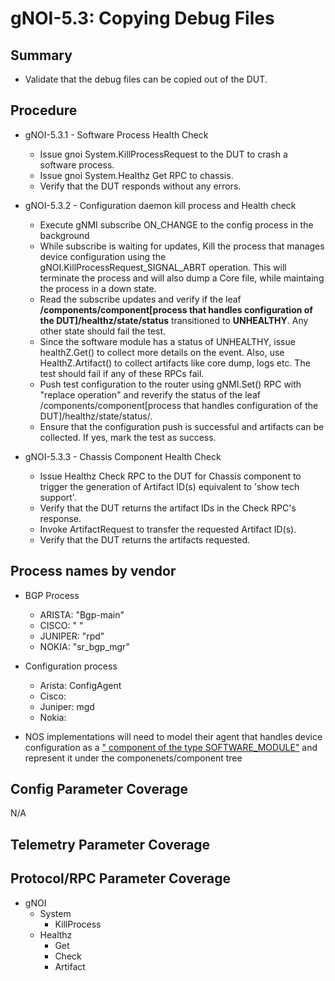 # gNOI-5.3: Copying Debug Files

## Summary

* Validate that the debug files can be copied out of the DUT.

## Procedure

* gNOI-5.3.1 - Software Process Health Check
   * Issue gnoi System.KillProcessRequest to the DUT to crash a software process.
   * Issue gnoi System.Healthz Get RPC to chassis.
   * Verify that the DUT responds without any errors.

* gNOI-5.3.2 - Configuration daemon kill process and Health check
   * Execute gNMI subscribe ON_CHANGE to the config process in the background
   * While subscribe is waiting for updates, Kill the process that manages device configuration using the gNOI.KillProcessRequest_SIGNAL_ABRT operation. This will terminate the process and will also dump a Core file, while maintaing the process in a down state.
   *  Read the subscribe updates and verify if the leaf **/components/component[process that handles configuration of the DUT]/healthz/state/status** transitioned to **UNHEALTHY**. Any other state should fail the test.
   * Since the software module has a status of UNHEALTHY, issue healthZ.Get() to collect more details on the event. Also, use HealthZ.Artifact() to collect artifacts like core dump, logs etc. The test should fail if any of these RPCs fail.
   * Push test configuration to the router using gNMI.Set() RPC with "replace operation" and reverify the status of the leaf /components/component[process that handles configuration of the DUT]/healthz/state/status/.
   * Ensure that the configuration push is successful and artifacts can be collected. If yes, mark the test as success.
  
* gNOI-5.3.3 - Chassis Component Health Check
   * Issue Healthz Check RPC to the DUT for Chassis component to trigger the generation of Artifact ID(s) equivalent to 'show tech support'.
   * Verify that the DUT returns the artifact IDs in the Check RPC's response.
   * Invoke ArtifactRequest to transfer the requested Artifact ID(s).
   * Verify that the DUT returns the artifacts requested.

## Process names by vendor
* BGP Process
   * ARISTA:  "Bgp-main"
   * CISCO: " "
   * JUNIPER: "rpd"
   * NOKIA:   "sr_bgp_mgr"
* Configuration process
   * Arista: ConfigAgent
   * Cisco:
   * Juniper: mgd
   * Nokia:
  
* NOS implementations will need to model their agent that handles device configuration as a [" component of the type SOFTWARE_MODULE"](https://github.com/openconfig/public/blob/master/release/models/platform/openconfig-platform-types.yang#L394) and represent it under the componenets/component tree


## Config Parameter Coverage

N/A

## Telemetry Parameter Coverage

## Protocol/RPC Parameter Coverage

*   gNOI
    *   System
        *   KillProcess
    *   Healthz
        *   Get
        *   Check
        *   Artifact
